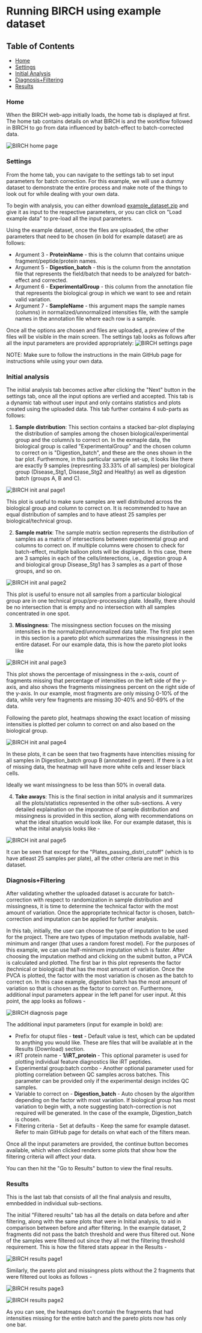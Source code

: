 # Running BIRCH using example dataset

## Table of Contents
- [Home](#home)
- [Settings](#settings)
- [Initial Analysis](#initial-analysis)
- [Diagnosis\+Filtering](#diagnosis\+filtering)
- [Results](#results)

### Home
When the BIRCH web-app initially loads, the home tab is displayed at first. The home tab contains details on what BIRCH is and the workflow followed in BIRCH to go from data influenced by batch-effect to batch-corrected data. 

![BIRCH home page](../Images/home.PNG)

### Settings
From the home tab, you can navigate to the settings tab to set input parameters for batch correction. For this example, we will use a dummy dataset to demonstrate the entire process and make note of the things to look out for while dealing with your own data.  

To begin with analysis, you can either download [example_dataset.zip](https://github.com/csmc-vaneykjlab/BatchCorrectionTool/tree/main/example/example_dataset.zip) and give it as input to the respective parameters, or you can click on "Load example data" to pre-load all the input parameters. 

Using the example dataset, once the files are uploaded, the other parameters that need to be chosen (in bold for example dataset) are as follows:
- Argument 3 - **ProteinName** - this is the column that contains unique fragment/peptide/protein names.  
- Argument 5 - **Digestion_batch** - this is the column from the annotation file that represents the field/batch that needs to be analyzed for batch-effect and corrected. 
- Argument 6 - **ExperimentalGroup** - this column from the annotation file that represents the biological group in which we want to see and retain valid variation. 
- Argument 7 - **SampleName** - this argument maps the sample names (columns) in normalized/unnormalized intensities file, with the sample names in the annotation file where each row is a sample. 

Once all the options are chosen and files are uploaded, a preview of the files will be visible in the main screen. The settings tab looks as follows after all the input parameters are provided appropriately:
![BIRCH settings page](../Images/settings_example.PNG)

NOTE: Make sure to follow the instructions in the main GitHub page for instructions while using your own data. 

### Initial analysis
The initial analysis tab becomes active after clicking the "Next" button in the settings tab, once all the input options are verfied and accepted. This tab is a dynamic tab without user input and only contains statistics and plots created using the uploaded data. This tab further contains 4 sub-parts as follows:

1. **Sample distribution**: 
This section contains a stacked bar-plot displaying the distribution of samples among the chosen biological/experimental group and the column/s to correct on. In the exmaple data, the biological group is called "ExperimentalGroup" and the chosen column to correct on is "Digestion_batch", and these are the ones shown in the bar plot. Furthermore, in this particular sample set-up, it looks like there are exactly 9 samples (represnting 33.33% of all samples) per biological group (Disease_Stg1, Disease_Stg2 and Healthy) as well as digestion batch (groups A, B and C). 

![BIRCH init anal page1](../Images/initial_analysis_example1.PNG)

This plot is useful to make sure samples are well distributed across the biological group and column to correct on. It is recommended to have an equal distribution of samples and to have atleast 25 samples per biological/technical group. 

2. **Sample matrix**:
The sample matrix section represents the distribution of samples as a matrix of intersections between experimental group and columns to correct on. If multiple columns were chosen to check for batch-effect, multiple balloon plots will be displayed. In this case, there are 3 samples in each of the cells/interections, i.e., digestion group A and biological group Disease_Stg1 has 3 samples as a part of those groups, and so on. 

![BIRCH init anal page2](../Images/initial_analysis_example2.PNG)

This plot is useful to ensure not all samples from a particular biological group are in one technical group/pre-processing plate. Ideallly, there should be no intersection that is empty and no intersection with all samples concentrated in one spot.  

3. **Missingness**:
The missingness section focuses on the missing intensities in the normalized/unnormalized data table. The first plot seen in this section is a pareto plot which summarizes the missingness in the entire dataset. For our example data, this is how the pareto plot looks like

![BIRCH init anal page3](../Images/initial_analysis_example3.PNG)

This plot shows the percentage of missingness in the x-axis, count of fragments missing that percentage of intensities on the left side of the y-axis, and also shows the fragments missingness percent on the right side of the y-axis. In our example, most fragments are only missing 0-10% of the data, while very few fragments are missing 30-40% and 50-69% of the data. 

Following the pareto plot, heatmaps showing the exact location of missing intensities is plotted per column to correct on and also based on the biological group. 

![BIRCH init anal page4](../Images/initial_analysis_example4.PNG)

In these plots, it can be seen that two fragments have intencities missing for all samples in Digestion_batch group B (annotated in green). If there is a lot of missing data, the heatmap will have more white cells and lesser black cells. 

Ideally we want missingness to be less than 50% in overall data. 

4. **Take aways**:
This is the final section in inital analysis and it summarizes all the plots/statistics represented in the other sub-sections. A very detailed explaination on the imporatnce of sample distribution and missingness is provided in this section, along with recommendations on what the ideal situation would look like. For our example dataset, this is what the inital analysis looks like - 

![BIRCH init anal page5](../Images/initial_analysis_example5.PNG)

It can be seen that except for the "Plates_passing_distri_cutoff" (which is to have atleast 25 samples per plate), all the other criteria are met in this dataset. 

### Diagnosis\+Filtering
After validating whether the uploaded dataset is accurate for batch-correction with respect to randomization in sample distribution and missingness, it is time to determine the technical factor with the most amount of variation. Once the appropriate technical factor is chosen, batch-correction and imputation can be applied for further analysis. 

In this tab, initially, the user can choose the type of imputation to be used for the project. There are two types of imputation methods available, half-minimum and ranger (that uses a random forest model). For the purposes of this example, we can use half-minimum imputation which is faster. After choosing the imputation method and clicking on the submit button, a PVCA is calculated and plotted. The first bar in this plot represents the factor (technical or biological) that has the most amount of variation. Once the PVCA is plotted, the factor with the most variation is chosen as the batch to correct on. In this case example, digestion batch has the most amount of variation so that is chosen as the factor to correct on. Furthermore, additional input parameters appear in the left panel for user input. At this point, the app looks as follows - 

![BIRCH diagnosis page](../Images/diagnosis_example.PNG)

The additional input parameters (input for example in bold) are:
- Prefix for otuput files - **test** - Default value is test, which can be updated to anything you would like. These are files that will be available at in the Results (Download) section. 
- iRT protein name - **1/iRT_protein** - This optional parameter is used for plotting individual feature diagnostics like iRT peptides. 
- Experimental group:batch combo - Another optional parameter used for plotting correlation between QC samples across batches. This parameter can be provided only if the experimental design incldes QC samples. 
- Variable to correct on - **Digestion_batch** - Auto chosen by the algorithm depending on the factor with most variation. If biological group has most variation to begin with, a note suggesting batch-correction is not required will be generated. In the case of the example, Digestion_batch is chosen. 
- Filtering criteria - Set at defaults - Keep the same for example dataset. Refer to main GitHub page for details on what each of the filters mean. 

Once all the input parameters are provided, the continue button becomes available, which when clicked renders some plots that show how the filtering criteria will affect your data.

You can then hit the "Go to Results" button to view the final results. 

### Results
This is the last tab that consists of all the final analysis and results, emnbedded in individual sub-sections. 

The initial "Filtered results" tab has all the details on data before and after filtering, along with the same plots that were in Initial analysis, to aid in comparison between before and after filtering. In the example dataset, 2 fragments did not pass the batch threshold and were thus filtered out. None of the samples were filtered out since they all met the filtering threshold requirement. This is how the filtered stats appear in the Results - 

![BIRCH results page1](../Images/results_filt_example1.PNG)

Similarly, the pareto plot and missingness plots without the 2 fragments that were filtered out looks as follows - 

![BIRCH results page3](../Images/results_filt_example3.PNG)

![BIRCH results page2](../Images/results_filt_example2.PNG)

As you can see, the heatmaps don't contain the fragments that had intensities missing for the entire batch and the pareto plots now has only one bar.

